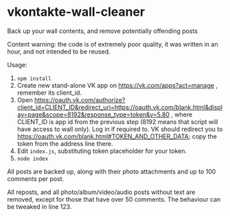 # vkontakte-wall-cleaner
Back up your wall contents, and remove potentially offending posts

Content warning: the code is of extremely poor quality, it was written in an hour, and not intended to be reused.

Usage:

1. `npm install`
2. Create new stand-alone VK app on https://vk.com/apps?act=manage , remember its client_id.
3. Open https://oauth.vk.com/authorize?client_id=CLIENT_ID&redirect_uri=https://oauth.vk.com/blank.html&display=page&scope=8192&response_type=token&v=5.80 , where CLIENT_ID is app id from the previous step (8192 means that script will have access to wall only). Log in if required to. VK should redirect you to https://oauth.vk.com/blank.html#TOKEN_AND_OTHER_DATA; copy the token from the address line there.
4. Edit `index.js`, substituting token placeholder for your token.
5. `node index`

All posts are backed up, along with their photo attachments and up to 100 comments per post.

All reposts, and all photo/album/video/audio posts without text are removed, except for those that have over 50 comments. The behaviour can be tweaked in line 123.
